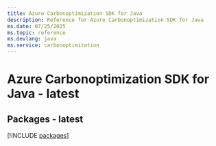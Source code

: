 ```yaml
---
title: Azure Carbonoptimization SDK for Java
description: Reference for Azure Carbonoptimization SDK for Java
ms.date: 07/25/2025
ms.topic: reference
ms.devlang: java
ms.service: carbonoptimization
---
```

# Azure Carbonoptimization SDK for Java - latest
## Packages - latest
[!INCLUDE [packages](carbonoptimization-index.md)]